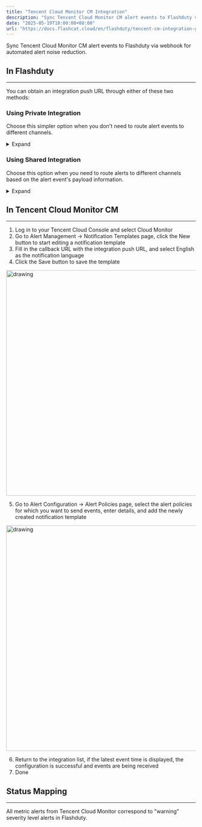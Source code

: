 ```yaml
---
title: "Tencent Cloud Monitor CM Integration"
description: "Sync Tencent Cloud Monitor CM alert events to Flashduty via webhook for automated alert noise reduction"
date: "2025-05-19T10:00:00+08:00"
url: "https://docs.flashcat.cloud/en/flashduty/tencent-cm-integration-guide"
---
```


Sync Tencent Cloud Monitor CM alert events to Flashduty via webhook for automated alert noise reduction.

<div class="hide">

## In Flashduty
---
You can obtain an integration push URL through either of these two methods:

### Using Private Integration

Choose this simpler option when you don't need to route alert events to different channels.

<details>
  <summary>Expand</summary>
  
  1. Go to the Flashduty console, select **Channel**, and enter a channel's details page
  2. Select the **Integrations** tab, click **Add Integration** to enter the integration page
  3. Select **Tencent Cloud Monitor CM** integration and click **Save** to generate a card
  4. Click the generated card to view the **push URL**, copy it for later use. Done.
  
</details>

### Using Shared Integration

Choose this option when you need to route alerts to different channels based on the alert event's payload information.

<details>
  <summary>Expand</summary>
  
  1. Go to the Flashduty console, select **Integration Center=>Alert Events** to enter the integration selection page
  2. Select **Tencent Cloud Monitor CM** integration:
        - **Integration Name**: Define a name for this integration
  3. Configure the default route and select the corresponding channel (after the integration is created, you can go to `Route` to configure more routing rules)
  4. Click **Save** and copy the newly generated **push URL** for later use
  5. Done
    
</details>
</div>

## In Tencent Cloud Monitor CM
---
<div class="md-block">

1. Log in to your Tencent Cloud Console and select Cloud Monitor
2. Go to Alert Management -> Notification Templates page, click the New button to start editing a notification template
3. Fill in the callback URL with the integration push URL, and select English as the notification language
4. Click the Save button to save the template

<img alt="drawing" width="600" src="https://download.flashcat.cloud/saas-tecent-cm-template.png" />

5. Go to Alert Configuration -> Alert Policies page, select the alert policies for which you want to send events, enter details, and add the newly created notification template

<img alt="drawing" width="600" src="https://download.flashcat.cloud/tecent-cm-rule.png" />

6. Return to the integration list, if the latest event time is displayed, the configuration is successful and events are being received
7. Done

</div>

## Status Mapping
---
<div class="md-block">
  
All metric alerts from Tencent Cloud Monitor correspond to "warning" severity level alerts in Flashduty.

</div>
